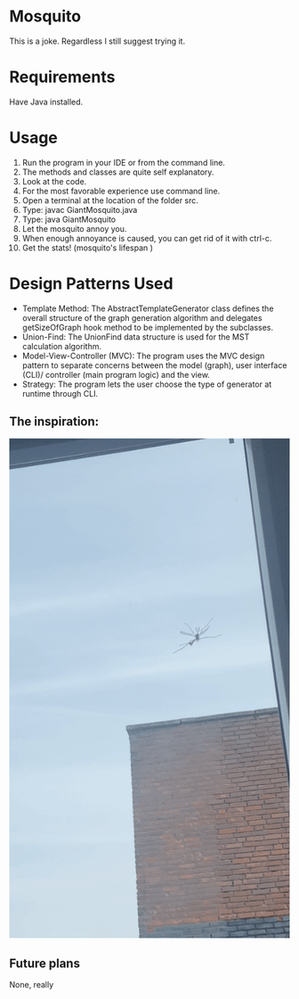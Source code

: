 # Mosquito
This is a joke. Regardless I still suggest trying it.

# Requirements
Have Java installed.

# Usage
1. Run the program in your IDE or from the command line.
2. The methods and classes are quite self explanatory. 
3. Look at the code.
4. For the most favorable experience use command line.
5. Open a terminal at the location of the folder src.
6. Type: javac GiantMosquito.java
7. Type: java GiantMosquito
8. Let the mosquito annoy you.
9. When enough annoyance is caused, you can get rid of it with ctrl-c.
10. Get the stats! (mosquito's lifespan )

# Design Patterns Used
* Template Method: The AbstractTemplateGenerator class defines the overall structure of the graph generation algorithm and delegates getSizeOfGraph hook method to be implemented by the subclasses.
* Union-Find: The UnionFind data structure is used for the MST calculation algorithm.
* Model-View-Controller (MVC): The program uses the MVC design pattern to separate concerns between the model (graph), user interface (CLI)/ controller (main program logic) and the view.
* Strategy: The program lets the user choose the type of generator at runtime through CLI.

## The inspiration:
![Real Big Mosquito](mosquito.gif)


## Future plans
None, really
